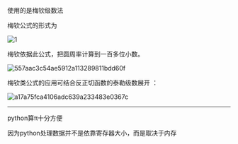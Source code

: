 使用的是梅钦级数法

梅钦公式的形式为

![1](https://user-images.githubusercontent.com/125175685/221345474-85443113-c292-4c53-9072-fe42971124b2.svg)


梅钦依据此公式，把圆周率计算到一百多位小数。

![557aac3c54ae5912a113289811bdd60f](https://user-images.githubusercontent.com/125175685/221345563-fd414e7d-0857-4926-b211-c7f2b5aea549.svg)

梅钦类公式的应用可结合反正切函数的泰勒级数展开  ：

![a17a75fca4106adc639a233483e0367c](https://user-images.githubusercontent.com/125175685/221345580-5cd2158f-85fc-4ab8-af6b-ac04b64f655a.svg)

_______________________________________________________________
python算π十分方便

因为python处理数据并不是依靠寄存器大小，而是取决于内存
